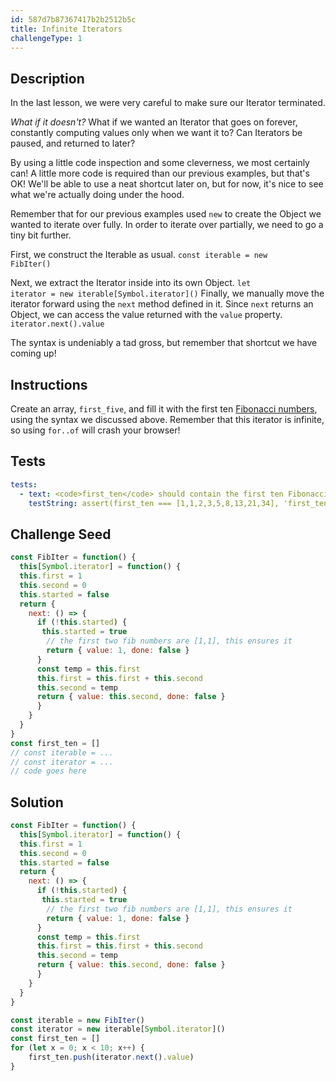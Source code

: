 ```yaml
---
id: 587d7b87367417b2b2512b5c
title: Infinite Iterators
challengeType: 1
---
```


## Description
<section id='description'>
In the last lesson, we were very careful to make sure our Iterator terminated.
  
<i>What if it doesn't?</i> What if we wanted an Iterator that goes on forever, constantly computing values only when we want it to? Can Iterators be paused, and returned to later?

By using a little code inspection and some cleverness, we most certainly can! A little more code is required than our previous examples, but that's OK! We'll be able to use a neat shortcut later on, but for now, it's nice to see what we're actually doing under the hood.

Remember that for our previous examples used <code>new</code> to create the Object we wanted to iterate over fully. In order to iterate over partially, we need to go a tiny bit further.

First, we construct the Iterable as usual.
<code>const iterable = new FibIter()</code>

Next, we extract the Iterator inside into its own Object.
<code>let iterator = new iterable\[Symbol.iterator\]()</code>
Finally, we manually move the iterator forward using the <code>next</code> method defined in it. Since <code>next</code> returns an Object, we can access the value returned with the <code>value</code> property.
<code>iterator.next().value</code>

The syntax is undeniably a tad gross, but remember that shortcut we have coming up!

</section>

## Instructions
<section id='instructions'>
Create an array, <code>first_five</code>, and fill it with the first ten <a href='https://wikipedia.org/wiki/Fibonacci_number'>Fibonacci numbers</a>, using the syntax we discussed above. Remember that this iterator is infinite, so using <code>for..of</code> will crash your browser!
</section>

## Tests
<section id='tests'>

```yml
tests:
  - text: <code>first_ten</code> should contain the first ten Fibonacci numbers.
    testString: assert(first_ten === [1,1,2,3,5,8,13,21,34], 'first_ten should have first ten fib numbers')
```

</section>

## Challenge Seed
<section id='challengeSeed'>

<div id='js-seed'>

```js
const FibIter = function() {
  this[Symbol.iterator] = function() {
  this.first = 1
  this.second = 0
  this.started = false
  return {
    next: () => {
      if (!this.started) {
       this.started = true
        // the first two fib numbers are [1,1], this ensures it
        return { value: 1, done: false }
      }
      const temp = this.first
      this.first = this.first + this.second
      this.second = temp
      return { value: this.second, done: false }
      }
    }
  }
}
const first_ten = []
// const iterable = ...
// const iterator = ...
// code goes here
```

</div>

</section>

## Solution
<section id='solution'>

```js
const FibIter = function() {
  this[Symbol.iterator] = function() {
  this.first = 1
  this.second = 0
  this.started = false
  return {
    next: () => {
      if (!this.started) {
       this.started = true
        // the first two fib numbers are [1,1], this ensures it
        return { value: 1, done: false }
      }
      const temp = this.first
      this.first = this.first + this.second
      this.second = temp
      return { value: this.second, done: false }
      }
    }
  }
}

const iterable = new FibIter()
const iterator = new iterable[Symbol.iterator]()
const first_ten = []
for (let x = 0; x < 10; x++) {
	first_ten.push(iterator.next().value)
}
```
</section>

